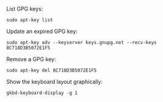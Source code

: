 List GPG keys:

```
sudo apt-key list
```

Update an expired GPG key:

```
sudo apt-key adv --keyserver keys.gnupg.net --recv-keys 8C718D3B5072E1F5
```

Remove a GPG key:

```
sudo apt-key del 8C718D3B5072E1F5
```

Show the keyboard layout graphically:

```
gkbd-keyboard-display -g 1
```